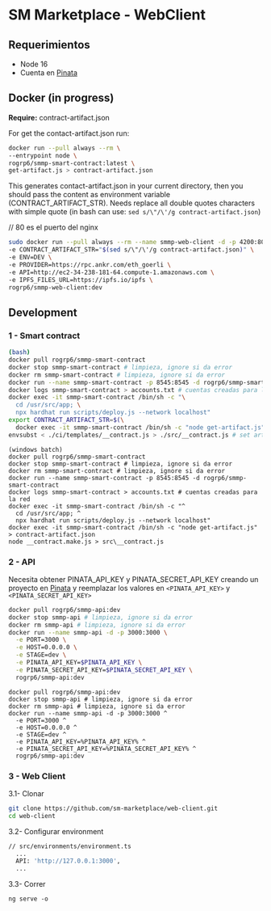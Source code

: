 # SM Marketplace - WebClient

## Requerimientos
- Node 16
- Cuenta en [Pinata](https://www.pinata.cloud/)

## Docker (in progress)
**Require:** contract-artifact.json 

For get the contact-artifact.json run:

```bash
docker run --pull always --rm \
--entrypoint node \
rogrp6/smmp-smart-contract:latest \
get-artifact.js > contract-artifact.json
```

This generates contact-artifact.json in your current directory, then
you should pass the content as environment variable (CONTRACT_ARTIFACT_STR).
Needs replace all double quotes characters with simple quote (in bash can 
use: `sed s/\"/\'/g contract-artifact.json`)

// 80 es el puerto del nginx
```bash
sudo docker run --pull always --rm --name smmp-web-client -d -p 4200:80 \
-e CONTRACT_ARTIFACT_STR="$(sed s/\"/\'/g contract-artifact.json)" \
-e ENV=DEV \
-e PROVIDER=https://rpc.ankr.com/eth_goerli \
-e API=http://ec2-34-238-181-64.compute-1.amazonaws.com \
-e IPFS_FILES_URL=https://ipfs.io/ipfs \
rogrp6/smmp-web-client:dev
```

## Development
### 1 - Smart contract

```bash
(bash)
docker pull rogrp6/smmp-smart-contract
docker stop smmp-smart-contract # limpieza, ignore si da error
docker rm smmp-smart-contract # limpieza, ignore si da error
docker run --name smmp-smart-contract -p 8545:8545 -d rogrp6/smmp-smart-contract
docker logs smmp-smart-contract > accounts.txt # cuentas creadas para la red
docker exec -it smmp-smart-contract /bin/sh -c "\
  cd /usr/src/app; \
  npx hardhat run scripts/deploy.js --network localhost"
export CONTRACT_ARTIFACT_STR=$(\
  docker exec -it smmp-smart-contract /bin/sh -c "node get-artifact.js")
envsubst < ./ci/templates/__contract.js > ./src/__contract.js # set artifact
```

```batch
(windows batch)
docker pull rogrp6/smmp-smart-contract
docker stop smmp-smart-contract # limpieza, ignore si da error
docker rm smmp-smart-contract # limpieza, ignore si da error
docker run --name smmp-smart-contract -p 8545:8545 -d rogrp6/smmp-smart-contract
docker logs smmp-smart-contract > accounts.txt # cuentas creadas para la red
docker exec -it smmp-smart-contract /bin/sh -c "^
  cd /usr/src/app; ^
  npx hardhat run scripts/deploy.js --network localhost"
docker exec -it smmp-smart-contract /bin/sh -c "node get-artifact.js" > contract-artifact.json
node __contract.make.js > src\__contract.js
```

### 2 - API

Necesita obtener PINATA_API_KEY y PINATA_SECRET_API_KEY creando un proyecto en 
[Pinata](https://www.pinata.cloud/) y reemplazar los valores en `<PINATA_API_KEY>` y
`<PINATA_SECRET_API_KEY>`

```sh
docker pull rogrp6/smmp-api:dev
docker stop smmp-api # limpieza, ignore si da error
docker rm smmp-api # limpieza, ignore si da error
docker run --name smmp-api -d -p 3000:3000 \
  -e PORT=3000 \
  -e HOST=0.0.0.0 \
  -e STAGE=dev \
  -e PINATA_API_KEY=$PINATA_API_KEY \
  -e PINATA_SECRET_API_KEY=$PINATA_SECRET_API_KEY \
  rogrp6/smmp-api:dev
```

```batch
docker pull rogrp6/smmp-api:dev
docker stop smmp-api # limpieza, ignore si da error
docker rm smmp-api # limpieza, ignore si da error
docker run --name smmp-api -d -p 3000:3000 ^
  -e PORT=3000 ^
  -e HOST=0.0.0.0 ^
  -e STAGE=dev ^
  -e PINATA_API_KEY=%PINATA_API_KEY% ^
  -e PINATA_SECRET_API_KEY=%PINATA_SECRET_API_KEY% ^
  rogrp6/smmp-api:dev
```

### 3 - Web Client

3.1- Clonar
```bash
git clone https://github.com/sm-marketplace/web-client.git
cd web-client
```

3.2- Configurar environment
```bash
// src/environments/environment.ts
  ...
  API: 'http://127.0.0.1:3000',
  ...
```

3.3- Correr
```
ng serve -o
```